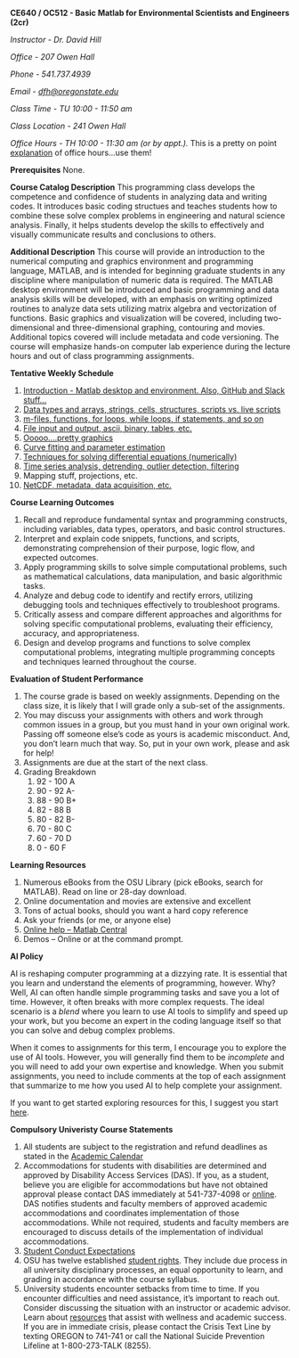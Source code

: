 **CE640 / OC512 - Basic Matlab for Environmental Scientists and Engineers (2cr)**

*Instructor - Dr. David Hill*

*Office - 207 Owen Hall*

*Phone - 541.737.4939*

*Email - dfh@oregonstate.edu*

*Class Time - TU 10:00 - 11:50 am*

*Class Location - 241 Owen Hall*

*Office Hours - TH 10:00 - 11:30 am (or by appt.).* This is a pretty on point [explanation](https://vimeo.com/270014784) of office hours...use them!

**Prerequisites**
None.

**Course Catalog Description**
This programming class develops the competence and confidence of students in analyzing data and writing codes. It introduces basic coding structues and teaches students how to combine these solve complex problems in engineering and natural science analysis. Finally, it helps students develop the skills to effectively and visually communicate results and conclusions to others.

**Additional Description**
This course will provide an introduction to the numerical computing and graphics environment and programming language, MATLAB, and is intended for beginning graduate students in any discipline where manipulation of numeric data is required.  The MATLAB desktop environment will be introduced and basic programming and data analysis skills will be developed, with an emphasis on writing optimized routines to analyze data sets utilizing matrix algebra and vectorization of functions.  Basic graphics and visualization will be covered, including two-dimensional and three-dimensional graphing, contouring and movies. Additional topics covered will include metadata and code versioning. The course will emphasize hands-on computer lab experience during the lecture hours and out of class programming assignments. 

**Tentative Weekly Schedule**
1. [Introduction - Matlab desktop and environment. Also, GitHub and Slack stuff...](scripts/week1/readme.md)
2. [Data types and arrays, strings, cells, structures, scripts vs. live scripts](scripts/week2/readme.md)
3. [m-files, functions, for loops, while loops, if statements, and so on](scripts/week3/readme.md)
4. [File input and output, ascii, binary, tables, etc.](scripts/week4/readme.md)
5. [Ooooo....pretty graphics](scripts/week5/readme.md)
6. [Curve fitting and parameter estimation](scripts/week6/readme.md)
7. [Techniques for solving differential equations (numerically)](scripts/week7/readme.md)
8. [Time series analysis, detrending, outlier detection, filtering](scripts/week8/readme.md)
9. Mapping stuff, projections, etc.
10. [NetCDF, metadata, data acquisition, etc.](scripts/week10/readme.md)

**Course Learning Outcomes**
1. Recall and reproduce fundamental syntax and programming constructs, including variables, data types, operators, and basic control structures.
2. Interpret and explain code snippets, functions, and scripts, demonstrating comprehension of their purpose, logic flow, and expected outcomes.
3. Apply programming skills to solve simple computational problems, such as mathematical calculations, data manipulation, and basic algorithmic tasks.
4. Analyze and debug code to identify and rectify errors, utilizing debugging tools and techniques effectively to troubleshoot programs.
5. Critically assess and compare different approaches and algorithms for solving specific computational problems, evaluating their efficiency, accuracy, and appropriateness.
6. Design and develop programs and functions to solve complex computational problems, integrating multiple programming concepts and techniques learned throughout the course.

**Evaluation of Student Performance**
1. The course grade is based on weekly assignments. Depending on the class size, it is likely that I will grade only a sub-set of the assignments.
2. You may discuss your assignments with others and work through common issues in a group, but you must hand in your own original work. Passing off someone else’s code as yours is academic misconduct. And, you don’t learn much that way. So, put in your own work, please and ask for help!
3. Assignments are due at the start of the next class.
4. Grading Breakdown
    1. 92 - 100 A
    2. 90 - 92 A-
    3. 88 - 90 B+
    4. 82 - 88 B
    5. 80 - 82 B-
    6. 70 - 80 C
    7. 60 - 70 D
    8. 0 - 60 F
  
**Learning Resources**
1. Numerous eBooks from the OSU Library (pick eBooks, search for MATLAB). Read on line or 28-day download.
2. Online documentation and movies are extensive and excellent
3. Tons of actual books, should you want a hard copy reference
4. Ask your friends (or me, or anyone else)
5. [Online help – Matlab Central](http://www.mathworks.com/matlabcentral/)
6. Demos – Online or at the command prompt.

**AI Policy**

AI is reshaping computer programming at a dizzying rate. It is essential that you learn and understand the elements of programming, however. Why? Well, AI can often handle simple programming tasks and save you a lot of time. However, it often breaks with more complex requests. The ideal scenario is a _blend_ where you learn to use AI tools to simplify and speed up your work, but you become an expert in the coding language itself so that you can solve and debug complex problems.

When it comes to assignments for this term, I encourage you to explore the use of AI tools. However, you will generally find them to be _incomplete_ and you will need to add your own expertise and knowledge. When you submit assignments, you need to include comments at the top of each assignment that summarize to me how you used AI to help complete your assignment.

If you want to get started exploring resources for this, I suggest you start [here](https://technology.oregonstate.edu/services/copilot).

**Compulsory Univeristy Course Statements**
1. All students are subject to the registration and refund deadlines as stated in the [Academic Calendar](https://registrar.oregonstate.edu/osu-academic-calendar)
2. Accommodations for students with disabilities are determined and approved by Disability Access Services (DAS). If you, as a student, believe you are eligible for accommodations but have not obtained approval please contact DAS immediately at 541-737-4098 or [online](http://ds.oregonstate.edu). DAS notifies students and faculty members of approved academic accommodations and coordinates implementation of those accommodations. While not required, students and faculty members are encouraged to discuss details of the implementation of individual accommodations.
3. [Student Conduct Expectations](https://beav.es/codeofconduct)
4. OSU has twelve established [student rights](https://asosu.oregonstate.edu/advocacy/rights). They include due process in all university disciplinary processes, an equal opportunity to learn, and grading in accordance with the course syllabus.
5. University students encounter setbacks from time to time. If you encounter difficulties and need assistance, it’s important to reach out. Consider discussing the situation with an instructor or academic advisor. Learn about [resources](https://counseling.oregonstate.edu/reach-out-success) that assist with wellness and academic success. If you are in immediate crisis, please contact the Crisis Text Line by texting OREGON to 741-741 or call the National Suicide Prevention Lifeline at 1-800-273-TALK (8255).


